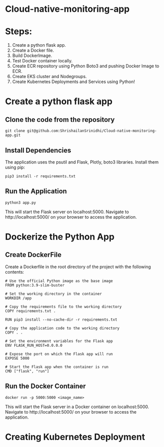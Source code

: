 # Cloud-native-monitoring-app
# Steps:
1) Create a python flask app.
2) Create a Docker file.
3) Build DockerImage.
4) Test Docker container locally.
5) Create ECR repository using Python Boto3 and pushing Docker Image to ECR.
6) Create EKS cluster and Nodegroups.
7) Create Kubernetes Deployments and Services using Python!

# Create a python flask app
## Clone the code from the repository
~~~
git clone git@github.com:ShrishailanSrinidhi/Cloud-native-monitoring-app.git
~~~

## Install Dependencies
The application uses the psutil and Flask, Plotly, boto3 libraries. Install them using pip:
~~~
pip3 install -r requirements.txt
~~~

## Run the Application
~~~
python3 app.py
~~~

This will start the Flask server on localhost:5000. Navigate to http://localhost:5000/ on your browser to access the application.

# Dockerize the Python App
## Create DockerFile
Create a Dockerfile in the root directory of the project with the following contents:
~~~
# Use the official Python image as the base image
FROM python:3.9-slim-buster

# Set the working directory in the container
WORKDIR /app

# Copy the requirements file to the working directory
COPY requirements.txt .

RUN pip3 install --no-cache-dir -r requirements.txt

# Copy the application code to the working directory
COPY . .

# Set the environment variables for the Flask app
ENV FLASK_RUN_HOST=0.0.0.0

# Expose the port on which the Flask app will run
EXPOSE 5000

# Start the Flask app when the container is run
CMD ["flask", "run"]
~~~

## Run the Docker Container
~~~
docker run -p 5000:5000 <image_name>
~~~

This will start the Flask server in a Docker container on localhost:5000. Navigate to http://localhost:5000/ on your browser to access the application.

# Creating Kubernetes Deployment

